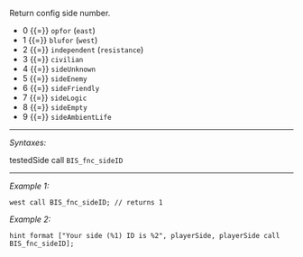 Return config side number.
* 0 {{=}} `opfor` (`east`)
* 1 {{=}} `blufor` (`west`)
* 2 {{=}} `independent` (`resistance`)
* 3 {{=}} `civilian`
* 4 {{=}} `sideUnknown`
* 5 {{=}} `sideEnemy`
* 6 {{=}} `sideFriendly`
* 7 {{=}} `sideLogic`
* 8 {{=}} `sideEmpty`
* 9 {{=}} `sideAmbientLife`


---
*Syntaxes:*

testedSide call `BIS_fnc_sideID`

---
*Example 1:*

```sqf
west call BIS_fnc_sideID; // returns 1
```

*Example 2:*

```sqf
hint format ["Your side (%1) ID is %2", playerSide, playerSide call BIS_fnc_sideID];
```